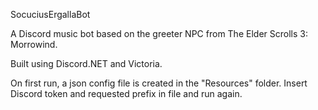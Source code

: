 SocuciusErgallaBot

A Discord music bot based on the greeter NPC from The Elder Scrolls 3: Morrowind. 

Built using Discord.NET and Victoria.

On first run, a json config file is created in the "Resources" folder. Insert Discord token and requested prefix in file and run again.
